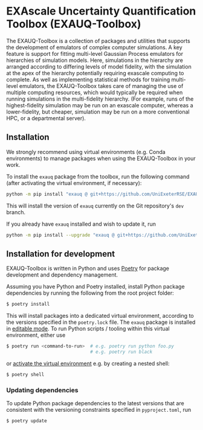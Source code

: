 # EXAscale Uncertainty Quantification Toolbox (EXAUQ-Toolbox)

The EXAUQ-Toolbox is a collection of packages and utilities that supports the development of
emulators of complex computer simulations. A key feature is support for fitting
multi-level Gaussian Process emulators for hierarchies of simulation models. Here, simulations in the
hierarchy are arranged according to differing levels of model fidelity, with the
simulation at the apex of the hierarchy potentially requiring exascale
computing to complete. As well as implementing statistical methods for training multi-level
emulators, the EXAUQ-Toolbox takes care of managing the use of multiple computing
resources, which would typically be required when running simulations in the
multi-fidelity hierarchy. (For example, runs of the highest-fidelity simulation may
be run on an exascale computer, whereas a lower-fidelity, but cheaper, simulation may be
run on a more conventional HPC, or a departmental server).


## Installation

We strongly recommend using virtual environments (e.g. Conda environments) to
manage packages when using the EXAUQ-Toolbox in your work.

To install the `exauq` package from the toolbox, run the following command (after
activating the virtual environment, if necessary):

``` bash
python -m pip install "exauq @ git+https://github.com/UniExeterRSE/EXAUQ-Toolbox.git"
```
This will install the version of `exauq` currently on the Git repository's `dev` branch.

If you already have `exauq` installed and wish to update it, run

``` bash
python -m pip install --upgrade "exauq @ git+https://github.com/UniExeterRSE/EXAUQ-Toolbox.git"
```

## Installation for development

EXAUQ-Toolbox is written in Python and uses [Poetry](https://python-poetry.org/)
for package development and dependency management.

Assuming you have Python and Poetry installed, install Python package
dependencies by running the following from the root project folder:

```bash
$ poetry install
```

This will install packages into a dedicated virtual environment, according
to the versions specified in the `poetry.lock` file. The `exauq`
package is installed in [editable mode](https://pip.pypa.io/en/stable/topics/local-project-installs/#editable-installs).
To run Python scripts / tooling within this virtual environment, either use 

```bash
$ poetry run <command-to-run>  # e.g. poetry run python foo.py
                               # e.g. poetry run black
```

or [activate the virtual environment](https://python-poetry.org/docs/basic-usage/#activating-the-virtual-environment)
e.g. by creating a nested shell:

```bash
$ poetry shell
```

### Updating dependencies

To update Python package dependencies to the latest versions that are consistent
with the versioning constraints specified in `pyproject.toml`, run

```bash
$ poetry update
```
